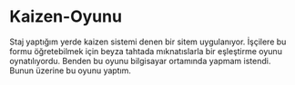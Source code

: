 # Kaizen-Oyunu
Staj yaptığım yerde kaizen sistemi denen bir sitem uygulanıyor. İşçilere bu formu öğretebilmek için beyza tahtada mıknatıslarla bir eşleştirme oyunu oynatılıyordu. Benden bu oyunu bilgisayar ortamında yapmam istendi. Bunun üzerine bu oyunu yaptım.
